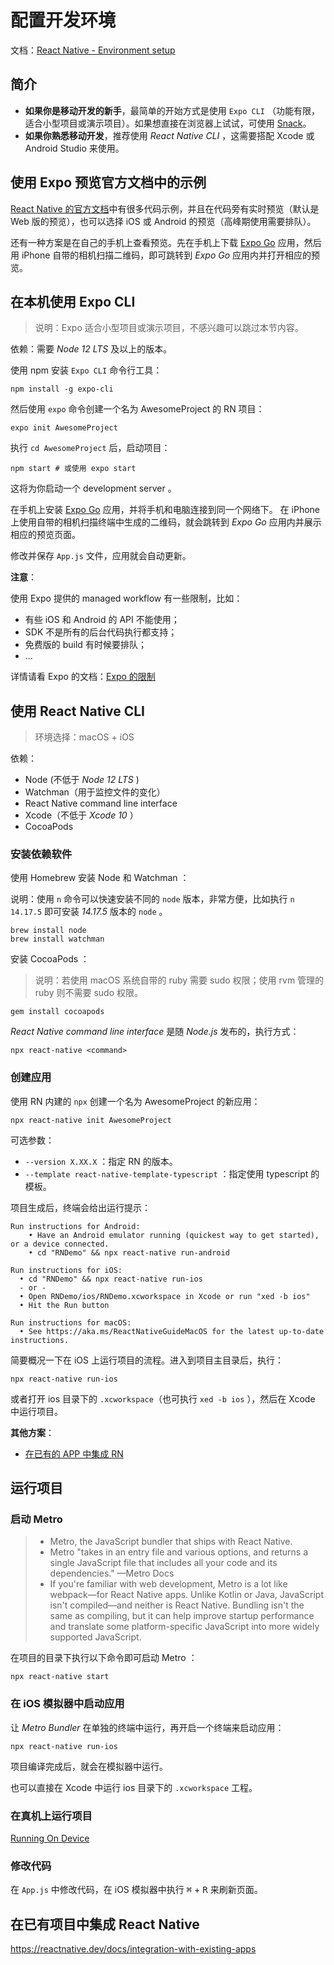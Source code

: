 # 配置开发环境

文档：[React Native - Environment setup](https://reactnative.dev/docs/environment-setup)

## 简介

- **如果你是移动开发的新手**，最简单的开始方式是使用 `Expo CLI` （功能有限，适合小型项目或演示项目）。如果想直接在浏览器上试试，可使用 [Snack](https://snack.expo.dev/)。
- **如果你熟悉移动开发**，推荐使用 *React Native CLI* ，这需要搭配 Xcode 或 Android Studio 来使用。

## 使用 Expo 预览官方文档中的示例

[React Native 的官方文档](https://reactnative.dev/docs/getting-started)中有很多代码示例，并且在代码旁有实时预览（默认是 Web 版的预览），也可以选择 iOS 或 Android 的预览（高峰期使用需要排队）。

还有一种方案是在自己的手机上查看预览。先在手机上下载 [Expo Go](https://expo.dev/client) 应用，然后用 iPhone 自带的相机扫描二维码，即可跳转到 *Expo Go* 应用内并打开相应的预览。

## 在本机使用 Expo CLI

> 说明：Expo 适合小型项目或演示项目，不感兴趣可以跳过本节内容。

依赖：需要 *Node 12 LTS* 及以上的版本。

使用 npm 安装 `Expo CLI` 命令行工具：

```console
npm install -g expo-cli
```

然后使用 `expo` 命令创建一个名为 AwesomeProject 的 RN 项目：

```console
expo init AwesomeProject
```

执行 `cd AwesomeProject` 后，启动项目：

```console
npm start # 或使用 expo start
```

这将为你启动一个 development server 。

在手机上安装 [Expo Go](https://expo.dev/client) 应用，并将手机和电脑连接到同一个网络下。 在 iPhone 上使用自带的相机扫描终端中生成的二维码，就会跳转到 *Expo Go* 应用内并展示相应的预览页面。

修改并保存 `App.js` 文件，应用就会自动更新。

**注意**：

使用 Expo 提供的 managed workflow 有一些限制，比如：

- 有些 iOS 和 Android 的 API 不能使用；
- SDK 不是所有的后台代码执行都支持；
- 免费版的 build 有时候要排队；
- ...

详情请看 Expo 的文档：[Expo 的限制](https://docs.expo.dev/introduction/why-not-expo/)

## 使用 React Native CLI

> 环境选择：macOS + iOS

依赖：

- Node (不低于 *Node 12 LTS* )
- Watchman（用于监控文件的变化）
- React Native command line interface
- Xcode（不低于 *Xcode 10* ）
- CocoaPods

### 安装依赖软件

使用 Homebrew 安装 Node 和 Watchman ：

说明：使用 `n` 命令可以快速安装不同的 `node` 版本，非常方便，比如执行 `n 14.17.5` 即可安装 *14.17.5* 版本的 `node` 。

```console
brew install node
brew install watchman
```

安装 CocoaPods ：

> 说明：若使用 macOS 系统自带的 ruby 需要 sudo 权限；使用 rvm 管理的 ruby 则不需要 sudo 权限。

```console
gem install cocoapods
```

*React Native command line interface* 是随 *Node.js* 发布的，执行方式：

```console
npx react-native <command>
```

### 创建应用

使用 RN 内建的 `npx` 创建一个名为 AwesomeProject 的新应用：

```console
npx react-native init AwesomeProject
```

可选参数：

- `--version X.XX.X` ：指定 RN 的版本。
- `--template react-native-template-typescript` ：指定使用 typescript 的模板。

项目生成后，终端会给出运行提示：

```plaintext
Run instructions for Android:
    • Have an Android emulator running (quickest way to get started), or a device connected.
    • cd "RNDemo" && npx react-native run-android

Run instructions for iOS:
  • cd "RNDemo" && npx react-native run-ios
  - or -
  • Open RNDemo/ios/RNDemo.xcworkspace in Xcode or run "xed -b ios"
  • Hit the Run button

Run instructions for macOS:
  • See https://aka.ms/ReactNativeGuideMacOS for the latest up-to-date instructions.
```

简要概况一下在 iOS 上运行项目的流程。进入到项目主目录后，执行：

```console
npx react-native run-ios
```

或者打开 ios 目录下的 `.xcworkspace`（也可执行 `xed -b ios` ），然后在 Xcode 中运行项目。

**其他方案**：

- [在已有的 APP 中集成 RN](https://reactnative.dev/docs/integration-with-existing-apps)

## 运行项目

### 启动 Metro

> - Metro, the JavaScript bundler that ships with React Native.  
> - Metro "takes in an entry file and various options, and returns a single JavaScript file that includes all your code and its dependencies." —Metro Docs  
> - If you're familiar with web development, Metro is a lot like webpack—for React Native apps. Unlike Kotlin or Java, JavaScript isn't compiled—and neither is React Native. Bundling isn't the same as compiling, but it can help improve startup performance and translate some platform-specific JavaScript into more widely supported JavaScript.  

在项目的目录下执行以下命令即可启动 Metro ：

```console
npx react-native start
```

### 在 iOS 模拟器中启动应用

让 *Metro Bundler* 在单独的终端中运行，再开启一个终端来启动应用：

```console
npx react-native run-ios
```

项目编译完成后，就会在模拟器中运行。

也可以直接在 Xcode 中运行 ios 目录下的 `.xcworkspace` 工程。

### 在真机上运行项目

[Running On Device](https://reactnative.dev/docs/running-on-device)

### 修改代码

在 `App.js` 中修改代码，在 iOS 模拟器中执行 <kbd>⌘</kbd> + <kbd>R</kbd> 来刷新页面。

## 在已有项目中集成 React Native

<https://reactnative.dev/docs/integration-with-existing-apps>
